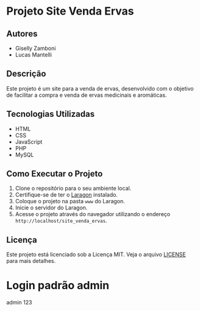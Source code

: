 # Projeto Site Venda Ervas

## Autores

- Giselly Zamboni
- Lucas Mantelli

## Descrição

Este projeto é um site para a venda de ervas, desenvolvido com o objetivo de facilitar a compra e venda de ervas medicinais e aromáticas.

## Tecnologias Utilizadas

- HTML
- CSS
- JavaScript
- PHP
- MySQL

## Como Executar o Projeto

1. Clone o repositório para o seu ambiente local.
2. Certifique-se de ter o [Laragon](https://laragon.org/) instalado.
3. Coloque o projeto na pasta `www` do Laragon.
4. Inicie o servidor do Laragon.
5. Acesse o projeto através do navegador utilizando o endereço `http://localhost/site_venda_ervas`.

## Licença

Este projeto está licenciado sob a Licença MIT. Veja o arquivo [LICENSE](LICENSE) para mais detalhes.

# Login padrão admin
admin 
123
